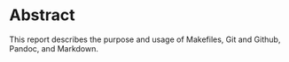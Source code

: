 # Abstract

This report describes the purpose and usage of Makefiles, Git and Github, Pandoc, and Markdown. 

 